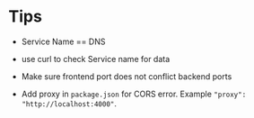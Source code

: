 # Tips

- Service Name == DNS

- use curl to check Service name for data

- Make sure frontend port does not conflict backend ports

- Add proxy in `package.json` for CORS error. Example `"proxy": "http://localhost:4000"`.